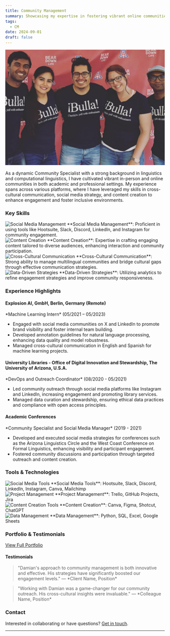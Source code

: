 ```yaml
---
title: Community Management
summary: Showcasing my expertise in fostering vibrant online communities through strategic engagement, content creation, and cross-cultural communication.
tags:
  - CM
date: 2024-09-01
draft: false
---
```


![Community Management Hero](featured.png)

As a dynamic Community Specialist with a strong background in linguistics and computational linguistics, I have cultivated vibrant in-person and online communities in both academic and professional settings. My experience spans across various platforms, where I have leveraged my skills in cross-cultural communication, social media strategy, and content creation to enhance engagement and foster inclusive environments.

### Key Skills

<div class="skills-section">
  <div class="skill">
    <img src="icons/social-media-management.png" alt="Social Media Management" />
    **Social Media Management**: Proficient in using tools like Hootsuite, Slack, Discord, LinkedIn, and Instagram for community engagement.
  </div>
  <div class="skill">
    <img src="icons/content-creation.png" alt="Content Creation" />
    **Content Creation**: Expertise in crafting engaging content tailored to diverse audiences, enhancing interaction and community participation.
  </div>
  <div class="skill">
    <img src="icons/cross-cultural-communication.png" alt="Cross-Cultural Communication" />
    **Cross-Cultural Communication**: Strong ability to manage multilingual communities and bridge cultural gaps through effective communication strategies.
  </div>
  <div class="skill">
    <img src="icons/data-driven-strategies.png" alt="Data-Driven Strategies" />
    **Data-Driven Strategies**: Utilizing analytics to refine engagement strategies and improve community responsiveness.
  </div>
</div>

### Experience Highlights

<div class="experience-section">
  <div class="experience">
    <h4>Explosion AI, GmbH, Berlin, Germany (Remote)</h4>
    *Machine Learning Intern* (05/2021 – 05/2023)
    <ul>
      <li>Engaged with social media communities on X and LinkedIn to promote brand visibility and foster internal team building.</li>
      <li>Developed annotation guidelines for natural language processing, enhancing data quality and model robustness.</li>
      <li>Managed cross-cultural communication in English and Spanish for machine learning projects.</li>
    </ul>
  </div>
  
  <div class="experience">
    <h4>University Libraries - Office of Digital Innovation and Stewardship, The University of Arizona, U.S.A.</h4>
    *DevOps and Outreach Coordinator* (08/2020 - 05/2021)
    <ul>
      <li>Led community outreach through social media platforms like Instagram and LinkedIn, increasing engagement and promoting library services.</li>
      <li>Managed data curation and stewardship, ensuring ethical data practices and compliance with open access principles.</li>
    </ul>
  </div>
  
  <div class="experience">
    <h4>Academic Conferences</h4>
    *Community Specialist and Social Media Manager* (2019 - 2021)
    <ul>
      <li>Developed and executed social media strategies for conferences such as the Arizona Linguistics Circle and the West Coast Conference on Formal Linguistics, enhancing visibility and participant engagement.</li>
      <li>Fostered community discussions and participation through targeted outreach and content creation.</li>
    </ul>
  </div>
</div>

### Tools & Technologies

<div class="tools-section">
  <div class="tool">
    <img src="icons/social-media-tools.png" alt="Social Media Tools" />
    **Social Media Tools**: Hootsuite, Slack, Discord, LinkedIn, Instagram, Canva, Mailchimp
  </div>
  <div class="tool">
    <img src="icons/project-management.png" alt="Project Management" />
    **Project Management**: Trello, GitHub Projects, Jira
  </div>
  <div class="tool">
    <img src="icons/content-creation-tools.png" alt="Content Creation Tools" />
    **Content Creation**: Canva, Figma, Shotcut, ChatGPT
  </div>
  <div class="tool">
    <img src="icons/data-management.png" alt="Data Management" />
    **Data Management**: Python, SQL, Excel, Google Sheets
  </div>
</div>

### Portfolio & Testimonials

<div class="portfolio-section">
  <a href="https://community-management.d-romero.com/" class="portfolio-link">View Full Portfolio</a>
</div>

<div class="testimonials-section">
  <h4>Testimonials</h4>
  <blockquote>
    "Damian's approach to community management is both innovative and effective. His strategies have significantly boosted our engagement levels."  
    — *Client Name, Position*
  </blockquote>
  <blockquote>
    "Working with Damian was a game-changer for our community outreach. His cross-cultural insights were invaluable."  
    — *Colleague Name, Position*
  </blockquote>
</div>

### Contact

Interested in collaborating or have questions? [Get in touch](mailto:damian@d-romero.com).

---
